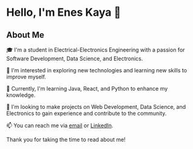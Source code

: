 # Hello, I'm Enes Kaya 👋
## About Me
🎓 I'm a student in Electrical-Electronics Engineering with a passion for Software Development, Data Science, and Electronics.

👀 I'm interested in exploring new technologies and learning new skills to improve myself.

🌱 Currently, I'm learning Java, React, and Python to enhance my knowledge.

💞️ I'm looking to make projects on Web Development, Data Science, and Electronics to gain experience and contribute to the community.

📫 You can reach me via [email](mailto:iletisim.eneskaya@outlook.com.tr) or [LinkedIn](https://www.linkedin.com/in/eneskya/).

Thank you for taking the time to read about me!

<!---
eneskaya20/eneskaya20 is a ✨ special ✨ repository because its `README.md` (this file) appears on your GitHub profile.
You can click the Preview link to take a look at your changes.
--->
